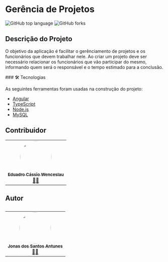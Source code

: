 
<h1 align= “center”> Gerência de Projetos </h1>

<img alt="GitHub top language" src="https://img.shields.io/github/languages/top/jnsAntunes/GerenciaDeProjetos.com?style=flat-square">
<img alt="GitHub forks" src="https://img.shields.io/github/forks/jnsAntunes/GerenciaDeProjetos.com?style=social">


<h2> Descrição do Projeto </h2>

<p>O objetivo da aplicação é facilitar o gerênciamento de projetos e os funcionários que devem trabalhar nele. Ao criar um projeto deve ser necessário relacionar os funcionários que vão participar do mesmo, informando quem será o responsável e o tempo estimado para a conclusão.
</p>
### 🛠 Tecnologias

As seguintes ferramentas foram usadas na construção do projeto:


- [Angular](https://angular.io)
- [TypeScript](https://www.typescriptlang.org/)
- [Node.js](https://nodejs.org/en/)
- [MySQL](https://www.mysql.com)

<h2>Contribuidor</h2>
<table>
  <tr>
    <td align="center"><a href="https://rocketseat.com.br"><img style="border-radius: 50%;" src="https://avatars3.githubusercontent.com/u/53447587?s=400&v=4" width="100px;" alt=""/><br /><sub><b>Eduadro Cássio Wenceslau</b></sub></a><br /><a href="https://rocketseat.com.br/" title="Rocketseat">👨‍🚀</a>     </td>
   </tr>
</table>

<h2>Autor<h2>
  <table>
  <tr>
    <td align="center"><a href="https://rocketseat.com.br"><img style="border-radius: 50%;" src="https://avatars3.githubusercontent.com/u/53447664?s=460&v=4" width="100px;" alt=""/><br /><sub><b>Jonas dos Santos Antunes</b></sub></a><br /><a href="https://rocketseat.com.br/" title="Rocketseat">👨‍🚀</a>     </td>
   </tr>
</table>
